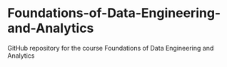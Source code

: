 # Foundations-of-Data-Engineering-and-Analytics
GitHub repository for the course Foundations of Data Engineering and Analytics
